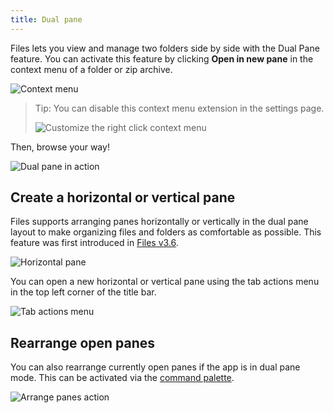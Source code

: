 ```yaml
---
title: Dual pane
---
```


Files lets you view and manage two folders side by side with the Dual Pane feature.
You can activate this feature by clicking **Open in new pane** in the context menu of a folder or zip archive.

![Context menu](/docs-resources/DualPane-ContextMenu.png)

> Tip: You can disable this context menu extension in the settings page.
> 
> ![Customize the right click context menu](/blog-resources/files2-4-40/EditContextMenu.png)

Then, browse your way!

![Dual pane in action](/blog-resources/v3-5/UpdatedDualPaneDesign.png)

## Create a horizontal or vertical pane

Files supports arranging panes horizontally or vertically in the dual pane layout to make organizing files and folders as comfortable as possible.
This feature was first introduced in [Files v3.6](/blog/posts/v3-6).

![Horizontal pane](/blog-resources/v3-6/VerticalArrangedPane.png)

You can open a new horizontal or vertical pane using the tab actions menu in the top left corner of the title bar.

![Tab actions menu](/blog-resources/v3-6/TabActions.png)

## Rearrange open panes

You can also rearrange currently open panes if the app is in dual pane mode.
This can be activated via the [command palette](/docs/features/command-palette).

![Arrange panes action](/docs-resources/CommandPalette-ArrangePanes.png)
